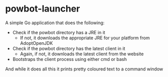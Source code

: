 # powbot-launcher

A simple Go application that does the following:
* Check if the powbot directory has a JRE in it 
    * If not, it downloads the appropriate JRE for your platform from AdoptOpenJDK
* Check if the powbot directory has the latest client in it
    * Again, if not, it downloads the latest client from the website
* Bootstraps the client process using either cmd or bash

And while it does all this it prints pretty coloured text to a command window